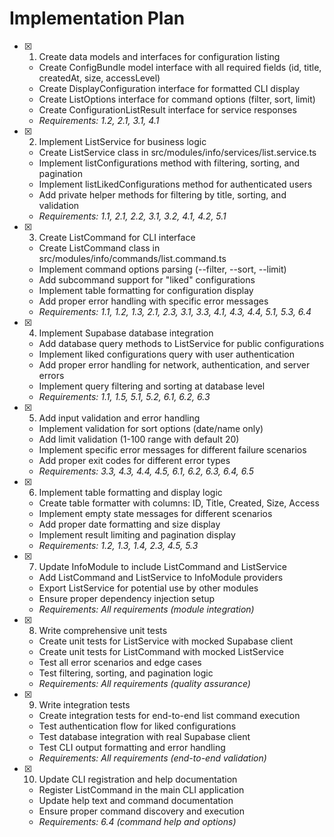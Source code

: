 # Implementation Plan

- [x] 1. Create data models and interfaces for configuration listing
  - Create ConfigBundle model interface with all required fields (id, title, createdAt, size, accessLevel)
  - Create DisplayConfiguration interface for formatted CLI display
  - Create ListOptions interface for command options (filter, sort, limit)
  - Create ConfigurationListResult interface for service responses
  - _Requirements: 1.2, 2.1, 3.1, 4.1_

- [x] 2. Implement ListService for business logic
  - Create ListService class in src/modules/info/services/list.service.ts
  - Implement listConfigurations method with filtering, sorting, and pagination
  - Implement listLikedConfigurations method for authenticated users
  - Add private helper methods for filtering by title, sorting, and validation
  - _Requirements: 1.1, 2.1, 2.2, 3.1, 3.2, 4.1, 4.2, 5.1_

- [x] 3. Create ListCommand for CLI interface
  - Create ListCommand class in src/modules/info/commands/list.command.ts
  - Implement command options parsing (--filter, --sort, --limit)
  - Add subcommand support for "liked" configurations
  - Implement table formatting for configuration display
  - Add proper error handling with specific error messages
  - _Requirements: 1.1, 1.2, 1.3, 2.1, 2.3, 3.1, 3.3, 4.1, 4.3, 4.4, 5.1, 5.3, 6.4_

- [x] 4. Implement Supabase database integration
  - Add database query methods to ListService for public configurations
  - Implement liked configurations query with user authentication
  - Add proper error handling for network, authentication, and server errors
  - Implement query filtering and sorting at database level
  - _Requirements: 1.1, 1.5, 5.1, 5.2, 6.1, 6.2, 6.3_

- [x] 5. Add input validation and error handling
  - Implement validation for sort options (date/name only)
  - Add limit validation (1-100 range with default 20)
  - Implement specific error messages for different failure scenarios
  - Add proper exit codes for different error types
  - _Requirements: 3.3, 4.3, 4.4, 4.5, 6.1, 6.2, 6.3, 6.4, 6.5_

- [x] 6. Implement table formatting and display logic
  - Create table formatter with columns: ID, Title, Created, Size, Access
  - Implement empty state messages for different scenarios
  - Add proper date formatting and size display
  - Implement result limiting and pagination display
  - _Requirements: 1.2, 1.3, 1.4, 2.3, 4.5, 5.3_

- [x] 7. Update InfoModule to include ListCommand and ListService
  - Add ListCommand and ListService to InfoModule providers
  - Export ListService for potential use by other modules
  - Ensure proper dependency injection setup
  - _Requirements: All requirements (module integration)_

- [x] 8. Write comprehensive unit tests
  - Create unit tests for ListService with mocked Supabase client
  - Create unit tests for ListCommand with mocked ListService
  - Test all error scenarios and edge cases
  - Test filtering, sorting, and pagination logic
  - _Requirements: All requirements (quality assurance)_

- [x] 9. Write integration tests
  - Create integration tests for end-to-end list command execution
  - Test authentication flow for liked configurations
  - Test database integration with real Supabase client
  - Test CLI output formatting and error handling
  - _Requirements: All requirements (end-to-end validation)_

- [x] 10. Update CLI registration and help documentation
  - Register ListCommand in the main CLI application
  - Update help text and command documentation
  - Ensure proper command discovery and execution
  - _Requirements: 6.4 (command help and options)_
